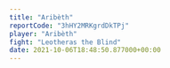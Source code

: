 ```yaml
---
title: "Aribèth"
reportCode: "3hHY2MRKgrdDkTPj"
player: "Aribèth"
fight: "Leotheras the Blind"
date: 2021-10-06T18:48:50.877000+00:00
---
```

